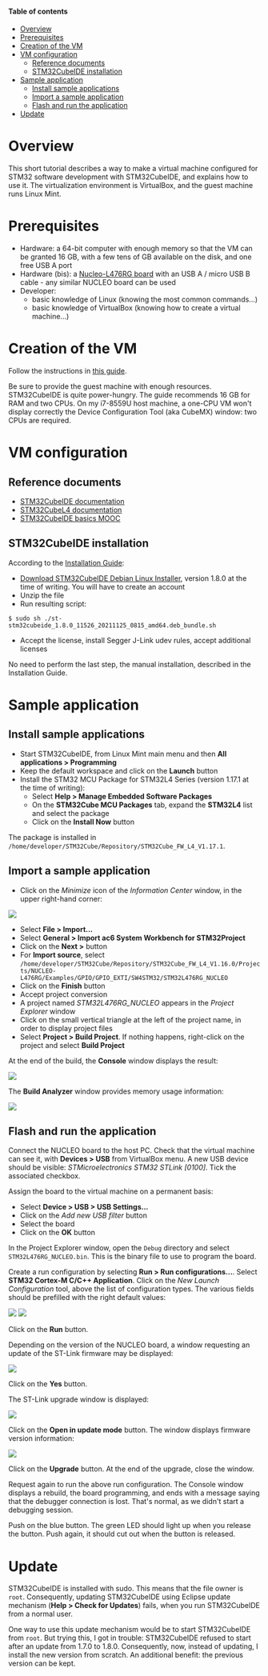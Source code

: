 #### Table of contents

* [Overview](#overview)
* [Prerequisites](#prerequisites)
* [Creation of the VM](#creationOfTheVm)
* [VM configuration](#vmConfiguration)
  * [Reference documents](#referenceDocuments)
  * [STM32CubeIDE installation](#stm32cubeideInstallation)
* [Sample application](#sampleApplication)
  * [Install sample applications](#installSampleAppications)
  * [Import a sample application](#importASampleApplication)
  * [Flash and run the application](#flashAndRunTheApplication)
* [Update](#update)

<a name="overview"></a>
# Overview

This short tutorial describes a way to make a virtual machine configured for STM32 software development with STM32CubeIDE, and explains how to use it. The virtualization environment is VirtualBox, and the guest machine runs Linux Mint.

<a name="prerequisites"></a>
# Prerequisites

* Hardware: a 64-bit computer with enough memory so that the VM can be granted 16 GB, with a few tens of GB available on the disk, and one free USB A port
* Hardware (bis): a [Nucleo-L476RG board](https://www.st.com/content/st_com/en/products/evaluation-tools/product-evaluation-tools/mcu-mpu-eval-tools/stm32-mcu-mpu-eval-tools/stm32-nucleo-boards/nucleo-l476rg.html) with an USB A / micro USB B cable - any similar NUCLEO board can be used
* Developer: 
  * basic knowledge of Linux (knowing the most common commands...)
  * basic knowledge of VirtualBox (knowing how to create a virtual machine...)

<a name="creationOfTheVm"></a>
# Creation of the VM

Follow the instructions in [this guide](https://github.com/PascalBod/lm-vm).

Be sure to provide the guest machine with enough resources. STM32CubeIDE is quite power-hungry. The guide recommends 16 GB for RAM and two CPUs. On my i7-8559U host machine, a one-CPU VM won't display correctly the Device Configuration Tool (aka CubeMX) window: two CPUs are required.

<a name="vmConfiguration"></a>
# VM configuration

<a name="referenceDocuments"></a>
## Reference documents

* [STM32CubeIDE documentation](https://www.st.com/content/st_com/en/products/development-tools/software-development-tools/stm32-software-development-tools/stm32-ides/stm32cubeide.html#documentation)
* [STM32CubeL4 documentation](https://www.st.com/content/st_com/en/products/embedded-software/mcu-mpu-embedded-software/stm32-embedded-software/stm32cube-mcu-mpu-packages/stm32cubel4.html#documentation)
* [STM32CubeIDE basics MOOC](https://www.st.com/content/st_com/en/support/learning/stm32-education/stm32-moocs/STM32CubeIDE_basics_MOOC.html)

<a name="stm32cubeideInstallation"></a>
## STM32CubeIDE installation

According to the [Installation Guide](https://my.st.com/resource/en/user_manual/dm00603964-stm32cubeide-installation-guide-stmicroelectronics.pdf):
* [Download STM32CubeIDE Debian Linux Installer](https://www.st.com/content/st_com/en/products/development-tools/software-development-tools/stm32-software-development-tools/stm32-ides/stm32cubeide.html), version 1.8.0 at the time of writing. You will have to create an account
* Unzip the file
* Run resulting script:

```shell
$ sudo sh ./st-stm32cubeide_1.8.0_11526_20211125_0815_amd64.deb_bundle.sh
```

* Accept the license, install Segger J-Link udev rules, accept additional licenses

No need to perform the last step, the manual installation, described in the Installation Guide.

<a name="sampleApplication"></a>
# Sample application

<a name="installSampleAppications"></a>
## Install sample applications

* Start STM32CubeIDE, from Linux Mint main menu and then **All applications > Programming**
* Keep the default workspace and click on the **Launch** button
* Install the STM32 MCU Package for STM32L4 Series (version 1.17.1 at the time of writing):
  * Select **Help > Manage Embedded Software Packages**
  * On the **STM32Cube MCU Packages** tab, expand the **STM32L4** list and select the package
  * Click on the **Install Now** button

The package is installed in `/home/developer/STM32Cube/Repository/STM32Cube_FW_L4_V1.17.1`.

<a name="importASampleApplication"></a>
## Import a sample application

* Click on the *Minimize* icon of the *Information Center* window, in the upper right-hand corner:

<img src="images/minimize.png">

* Select **File > Import...**
* Select **General > Import ac6 System Workbench for STM32Project**
* Click on the **Next >** button
* For **Import source**, select `/home/developer/STM32Cube/Repository/STM32Cube_FW_L4_V1.16.0/Projects/NUCLEO-L476RG/Examples/GPIO/GPIO_EXTI/SW4STM32/STM32L476RG_NUCLEO`
* Click on the **Finish** button
* Accept project conversion
* A project named *STM32L476RG_NUCLEO* appears in the *Project Explorer* window
* Click on the small vertical triangle at the left of the project name, in order to display project files
* Select **Project > Build Project**. If nothing happens, right-click on the project and select **Build Project**

At the end of the build, the **Console** window displays the result:

<a href="images/console.png"><img src="images/console-medium.png"></a>

The **Build Analyzer** window provides memory usage information:

<a href="images/buildAnalyzer.png"><img src="images/buildAnalyzer-medium.png"></a>

<a name="flashAndRunTheApplication"></a>
## Flash and run the application

Connect the NUCLEO board to the host PC. Check that the virtual machine can see it, with **Devices > USB** from VirtualBox menu. A new USB device should be visible: *STMicroelectronics STM32 STLink [0100]*. Tick the associated checkbox.

Assign the board to the virtual machine on a permanent basis:
* Select **Device > USB > USB Settings...**
* Click on the *Add new USB filter* button
* Select the board
* Click on the **OK** button

In the Project Explorer window, open the `Debug` directory and select `STM32L476RG_NUCLEO.bin`. This is the binary file to use to program the board.

Create a run configuration by selecting **Run > Run configurations...**. Select **STM32 Cortex-M C/C++ Application**. 
Click on the *New Launch Configuration* tool, above the list of configuration types. The various fields should be prefilled with the right default values:

<a href="images/runConfigurationsMain.png"><img src="images/runConfigurationsMain-medium.png"></a>
<a href="images/runConfigurationsDebugger.png"><img src="images/runConfigurationsDebugger-medium.png"></a>

Click on the **Run** button.

Depending on the version of the NUCLEO board, a window requesting an update of the ST-Link firmware may be displayed:

<a href="images/stLinkFirmwareVerification.png"><img src="images/stLinkFirmwareVerification-medium.png"></a>

Click on the **Yes** button.

The ST-Link upgrade window is displayed:

<a href="images/stLinkUpgrade.png"><img src="images/stLinkUpgrade-medium.png"></a>

Click on the **Open in update mode** button. The window displays firmware version information:

<a href="images/stLinkUpgradeUpdate.png"><img src="images/stLinkUpgradeUpdate-medium.png"></a>

Click on the **Upgrade** button. At the end of the upgrade, close the window.

Request again to run the above run configuration. The Console window displays a rebuild, the board programming, and ends with a message saying that the debugger connection is lost. That's normal, as we didn't start a debugging session.

Push on the blue button. The green LED should light up when you release the button. Push again, it should cut out when the button is released.

<a name="update"></a>
# Update

STM32CubeIDE is installed with sudo. This means that the file owner is `root`. Consequently, updating STM32CubeIDE using Eclipse update mechanism (**Help > Check for Updates**) fails, when you run STM32CubeIDE from a normal user.

One way to use this update mechanism would be to start STM32CubeIDE from `root`. But trying this, I got in trouble: STM32CubeIDE refused to start after an update from 1.7.0 to 1.8.0. Consequently, now, instead of updating, I install the new version from scratch. An additional benefit: the previous version can be kept.